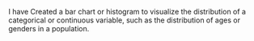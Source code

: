 I have Created a bar chart or histogram to visualize the distribution of a categorical or continuous variable, such as the distribution of ages or genders in a population.
